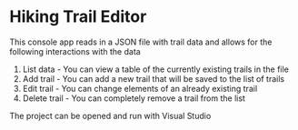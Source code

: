# Hiking Trail Editor

This console app reads in a JSON file with trail data and allows for the following interactions with the data
1. List data - You can view a table of the currently existing trails in the file
2. Add trail - You can add a new trail that will be saved to the list of trails
3. Edit trail - You can change elements of an already existing trail
4. Delete trail - You can completely remove a trail from the list

The project can be opened and run with Visual Studio
